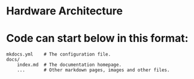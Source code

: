 # Hardware Architecture






# Code can start below in this format: 

    mkdocs.yml    # The configuration file.
    docs/
        index.md  # The documentation homepage.
        ...       # Other markdown pages, images and other files.